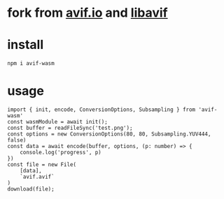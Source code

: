 # fork from [avif.io](https://github.com/justinschmitz97/avif.io) and [libavif](https://github.com/AOMediaCodec/libavif)


# install
```
npm i avif-wasm 
```


# usage
```
import { init, encode, ConversionOptions, Subsampling } from 'avif-wasm'
const wasmModule = await init();
const buffer = readFileSync('test.png');
const options = new ConversionOptions(80, 80, Subsampling.YUV444, false)
const data = await encode(buffer, options, (p: number) => {
    console.log('progress', p)
})
const file = new File(
    [data],
    `avif.avif`
)
download(file);
```